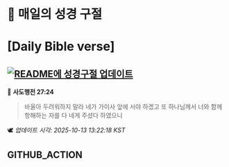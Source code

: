 # 🙏 매일의 성경 구절
# [Daily Bible verse]
## [![README에 성경구절 업데이트](https://github.com/DONGSUKA/first_test/actions/workflows/update-readme-bible.yml/badge.svg)](https://github.com/DONGSUKA/first_test/actions/workflows/update-readme-bible.yml)
<!-- START_BIBLE_VERSE -->
📖 **사도행전 27:24**
> 바울아 두려워하지 말라 네가 가이사 앞에 서야 하겠고 또 하나님께서 너와 함께 항해하는 자를 다 네게 주셨다 하였으니

🕊️ _업데이트 시각: 2025-10-13 13:22:18 KST_
  <!-- END_BIBLE_VERSE -->
## GITHUB_ACTION
